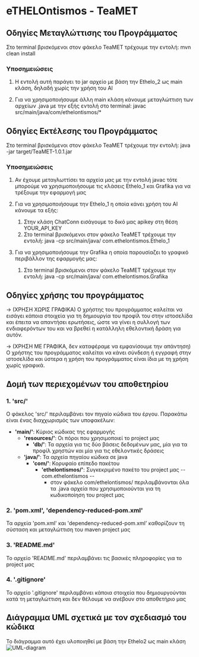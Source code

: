# eTHELOntismos - TeaMET

## Οδηγίες Μεταγλώττισης του Προγράμματος
Στο terminal βρισκόμενοι στον φάκελο TeaMET τρέχουμε την εντολή: mvn clean install

### Υποσημειώσεις
1) Η εντολή αυτή παράγει το jar αρχείο με βάση την Ethelo_2 ως main κλάση, δηλαδή χωρίς την χρήση του AI

2) Για να χρησιμοποιήσουμε άλλη main κλάση κάνουμε μεταγλώττιση των αρχείων .java με την εξής εντολή στο terminal: javac src/main/java/com/ethelontismos/*

## Οδηγίες Εκτέλεσης του Προγράμματος
Στο terminal βρισκόμενοι στον φάκελο TeaMET τρέχουμε την εντολή: java -jar target/TeaMET-1.0.1.jar

### Υποσημειώσεις
1) Αν έχουμε μεταγλωττίσει τα αρχεία μας με την εντολή javac τότε μπορούμε να χρησιμοποιήσουμε τις κλάσεις Ethelo_1 και Grafika για να τρέξουμε την εφαρμογή μας

2) Για να χρησιμοποιήσουμε την Ethelo_1 η οποία κάνει χρήση του AI κάνουμε τα εξής:
      1) Στην κλάση ChatConn εισάγουμε το δικό μας apikey στη θέση YOUR_API_KEY
      2) Στο terminal βρισκόμενοι στον φάκελο TeaMET τρέχουμε την εντολή: java -cp src/main/java/ com.ethelontismos.Ethelo_1

3) Για να χρησιμοποιήσουμε την Grafika η οποία παρουσίαζει tο γραφικό περιβάλλον της εφαρμογής μας:
   1) Στο terminal βρισκόμενοι στον φάκελο TeaMET τρέχουμε την εντολή: java -cp src/main/java/ com.ethelontismos.Grafika

## Οδηγίες χρήσης του προγράμματος

-> (ΧΡΗΣΗ ΧΩΡΙΣ ΓΡΑΦΙΚΑ) Ο χρήστης του προγράμματος καλείται να εισάγει κάποια στοιχεία για τη δημιουργία του προφίλ του στην ιστοσελίδα και έπειτα να απαντήσει ερωτήσεις, ώστε να γίνει η συλλογή των ενδιαφερόντων του και να βρεθεί η κατάλληλη εθελοντική δράση για αυτόν. 

-> (ΧΡΗΣΗ ΜΕ ΓΡΑΦΙΚΑ, δεν καταφέραμε να εμφανίσουμε την απάντηση)  Ο χρήστης του προγράμματος καλείται να κάνει σύνδεση ή εγγραφή στην ιστοσελίδα και ύστερα η χρήση του προγράμματος είναι ίδια με τη χρήση χωρίς γραφικά. 

## Δομή των περιεχομένων του αποθετηρίου

### 1.  'src/' 
Ο φάκελος 'src/' περιλαμβάνει τον πηγαίο κώδικα του έργου. Παρακάτω είναι ένας διαχχωρισμός των υποφακέλων:

- **'main/'**: Κύριος κώδικας της εφαρμογής
  - **'resources/'**: Οι πόροι που χρησιμοποιεί το project μας
    - **'db/'**: Τα αρχεία για τις δύο βάσεις δεδομένων μας, μία για τα προφίλ χρηστών και μία για τις εθελοντικές δράσεις
  - **'java/'**: Τα αρχεία πηγαίου κώδικα σε java
    - **'com/'**: Κορυφαίο επίπεδο πακέτου
      - **'ethelontismos/'**: Συγκεκριμένο πακέτο του prοject μας -- com.ethelontismos --
        - στον φάκελο com/ethelontismos/ περιλαμβάνονται όλα τα .java αρχεία που χρησιμοποιούνται για τη κωδικοποίηση του project μας

### 2. 'pom.xml', 'dependency-reduced-pom.xml'
Τα αρχεία 'pom.xml' και 'dependency-reduced-pom.xml' καθορίζουν τη σύσταση και μεταγλώττιση του maven project μας

### 3. 'README.md'
Το αρχείο 'README.md' περιλαμβάνει τις βασικές πληροφορίες για το project μας

### 4. '.gitignore'
Το αρχείο '.gitignore' περιλαμβάνει κάποια στοιχεία που δημιουργούνται κατά τη μεταγλώττιση και δεν θέλουμε να        ανέβουν στο αποθετήριο μας

## Διάγραμμα UML σχετικά με τον σχεδιασμό του κώδικα
Το διάγραμμα αυτό έχει υλοποιηθεί με βάση την Ethelo2 ως main κλάση
![UML-diagram](https://github.com/MariliaGait/TeaMET/assets/147326236/94be3f0a-0480-45e5-abe9-ab59044399ef)
